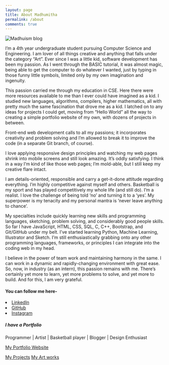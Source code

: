 ```yaml
---
layout: page
title: About Madhumitha
permalink: /about
comments: true
---
```


<div class="row justify-content-between">
<div class="col-md-8 pr-5">
<p class="mb-5"><img class="shadow-lg" src="{{site.baseurl}}/assets/images/Madhumitha.jpg" alt="Madhuism blog" /></p>
<p>I’m a 4th year undergraduate student pursuing Computer Science and Engineering. I am lover of all things creative and anything that falls under the category “Art”. Ever since I was a little kid, software development has been my passion. As I went through the BASIC tutorial, it was almost magic, being able to get the computer to do whatever I wanted, just by typing in those funny little symbols, limited only by my own imagination and ingenuity.</p>

<p>This passion carried me through my education in CSE. Here there were more resources available to me than I ever could have imagined as a kid. I studied new languages, algorithms, compilers, higher mathematics, all with pretty much the same fascination that drove me as a kid. I latched on to any ideas for projects I could get, moving from “Hello World” all the way to creating a simple portfolio website of my own, with dozens of projects in between.</p>

<p>Front-end web development calls to all my passions; it incorporates creativity and problem solving and I’m allowed to break it to improve the code (in a separate Git branch, of course).</p>

<p>I love applying responsive design principles and watching my web pages shrink into mobile screens and still look amazing. It’s oddly satisfying. I think in a way I’m kind of like those web pages; I’m mold-able, but I still keep my creative flare intact.</p>

<p>I am details-oriented, responsible and carry a get-it-done attitude regarding everything. I’m highly competitive against myself and others. Basketball is my sport and has played competitively my whole life (and still do). I’m a realist. I love the challenge of being told ‘no’ and turning it to a ‘yes’. My superpower is my tenacity and my personal mantra is ‘never leave anything to chance’.</p>

<p>My specialties include quickly learning new skills and programming languages, sketching, problem solving, and considerably good people skills. So far I have JavaScript, HTML, CSS, SQL, C, C++, Bootstrap, and Git/GitHub under my belt. I’ve started learning Python, Machine Learning, Illustrator and Sketch. I’m still enthusiastically grabbing onto any other programming languages, frameworks, or principles I can integrate into the coding web in my head.</p>

<p>I believe in the power of team work and maintaining harmony in the same. I can work in a dynamic and rapidly-changing environment with great ease. So, now, in industry (as an intern), this passion remains with me. There’s certainly yet more to learn, yet more problems to solve, and yet more to build. And for this, I am very grateful.</p>

<h4>You can follow me here-</h4>

<p>
<li> <a href="https://www.linkedin.com/in/madhumitha01/">LinkedIn</a> </li>
<li> <a href="https://github.com/madhumitha01">GitHub</a> </li>
<li> <a href="https://www.instagram.com/_.a.g.n.i._/">Instagram</a> </li>
</p>

</div>

<div class="col-md-4">

<div class="sticky-top sticky-top-80">
<h5>I have a Portfolio</h5>

<p>Programmer | Artist | Basketball player | Blogger | Design Enthusiast </p>
<p><a target="_blank" href="https://madhumitha01.github.io/">My Portfolio Website </a></p>

<a target="_blank" href="https://madhumitha01.github.io/work.html" class="btn btn-danger">My Projects</a> <a target="_blank" href="https://madhumitha01.github.io/sketch.html" class="btn btn-warning">My Art works</a>

</div>
</div>
</div>
